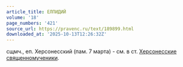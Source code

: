 ```yaml
---
article_title: ЕЛПИДИЙ
volume: '18'
page_numbers: '421'
source_url: https://pravenc.ru/text/189899.html
downloaded_at: '2025-10-13T12:26:32Z'
---
```


сщмч., еп. Херсонесский (пам. 7 марта) - см. в ст. [Херсонесские священномученики](<https://pravenc.ru/text/Херсонесские священномученики.html>).
